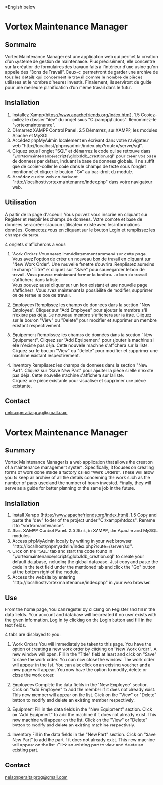 *English below

# Vortex Maintenance Manager
	
## Sommaire
Vortex Maintenance Manager est une application web qui permet la création d’un système de gestion de maintenance.
Plus précisément, elle concentre sur la création de formulaires des travaux faits à l’intérieur d’une usine qu’on appelle des “Bons de Travail”.
Ceux-ci permettront de garder une archive de tous les détails qui concernent le travail comme le nombre de pièces utilisées et le nombre d’heures investis.
Finalement, ils serviront de guide pour une meilleure planification d’un même travail dans le futur.

## Installation
1. Installez Xampp(https://www.apachefriends.org/index.html).
	1.5 Copiez-collez le dossier "dev" du projet sous "C:\xampp\htdocs\". Renommez-le "vortexmaintenance".
2. Démarrez XAMPP Control Panel.
	2.5 Démarrez, sur XAMPP, les modules Apache et MySQL.
3. Accédez phpMyAdmin localement en écrivant dans votre navigateur web "http://localhost/phpmyadmin/index.php?route=/server/sql".
4. Cliquez sous l'onglet "SQL" et démarrez le code qui se retrouve dans "\vortexmaintenance\scripts\globaldb_creation.sql" 
	pour creer vos base de donnees par defaut, incluant la base de donnees globale. Il ne suffit que de copier-coller le code
	dans le champs de texte sous l'onglet mentionné et cliquer le bouton "Go" au bas-droit du module.
5. Accédez au site web en écrivant "http://localhost/vortexmaintenance/index.php" dans votre navigateur web.

## Utilisation
À partir de la page d'acceuil, Vous pouvez vous inscrire en cliquant sur Register et remplir les champs de donnees.
Votre compte et base de donnees sera créer si aucun utilisateur existe avec les informations données.
Connectez vous en cliquant sur le bouton Login et remplissez les champs de texte.

4 onglets s'afficherons a vous:

1. Work Orders
	Vous serez immédiatemment ammené sur cette page.	
	Vous avez l'option de créer un nouveau bon de travail en cliquant sur "New Work Order". Une nouvelle fenetre s'ouvrira.
	Renplissez aumoins le champ "Titre" et cliquez sur "Save" pour sauvegarder le bon de travail. Vous pouvez maintenant fermer la fenêtre.
	Le bon de travail s'affichera dans la liste.	
	Vous pouvez aussi cliquer sur un bon existant et une nouvelle page s'affichera. 
	Vous avez maintenant la possibilité de modifier, supprimer ou de ferme le bon de travail.
	
2. Employees
	Remplissez les champs de données dans la section "New Employee". Cliquez sur "Add Employee" pour ajouter le membre s'il n'existe pas déja.
	Ce nouveau membre s'affichera sur la liste.	
	Cliquez sur le bouton "View" ou "Delete" pour modifier et supprimer un membre existant respectivement.

3. Equipement
	Remplissez les champs de données dans la section "New Equipement". Cliquez sur "Add Equipement" pour ajouter la machine si elle n'existe pas déja.
	Cette nouvelle machine s'affichera sur la liste.	
	Cliquez sur le bouton "View" ou "Delete" pour modifier et supprimer une machine existant respectivement.

4. Inventory
	Remplissez les champs de données dans la section "New Part". Cliquez sur "Save New Part" pour ajouter la pièce si elle n'existe pas déja.
	Cette nouvelle machine s'affichera sur la liste.	
	Cliquez une pièce existante pour visualiser et supprimer une pièce existante.

## Contact
nelsonperalta.prog@gmail.com

# Vortex Maintenance Manager

## Summary
Vortex Maintenance Manager is a web application that allows the creation of a maintenance management system.
Specifically, it focuses on creating forms of work done inside a factory called “Work Orders”.
These will allow you to keep an archive of all the details concerning the work such as the number of parts used and the number of hours invested.
Finally, they will serve as a guide for better planning of the same job in the future.
	
## Installation
1. Install Xampp (https://www.apachefriends.org/index.html).
	1.5 Copy and paste the "dev" folder of the project under "C:\xampp\htdocs\". Rename it to "vortexmaintenance".
2. Start XAMPP Control Panel.
	2.5 Start, in XAMPP, the Apache and MySQL modules.
3. Access phpMyAdmin locally by writing in your web browser "http://localhost/phpmyadmin/index.php?route=/server/sql".
4. Click on the "SQL" tab and start the code found in "\vortexmaintenance\scripts\globaldb_creation.sql"
	to create your default database, including the global database. Just copy and paste the code
	in the text field under the mentioned tab and click the "Go" button at the bottom right of the module.
5. Access the website by entering "http://localhost/vortexmaintenance/index.php" in your web browser.
	
## Use
From the home page, You can register by clicking on Register and fill in the data fields.
Your account and database will be created if no user exists with the given information.
Log in by clicking on the Login button and fill in the text fields.

4 tabs are displayed to you:

1. Work Orders
	You will immediately be taken to this page.
	You have the option of creating a new work order by clicking on "New Work Order". A new window will open.
	Fill in the "Title" field at least and click on "Save" to save the work order. You can now close the window.
	The work order will appear in the list.
	You can also click on an existing voucher and a new page will appear.
	You now have the option to modify, delete or close the work order.

2. Employees
	Complete the data fields in the "New Employee" section. Click on "Add Employee" to add the member if it does not already exist.
	This new member will appear on the list.
	Click on the "View" or "Delete" button to modify and delete an existing member respectively.

3. Equipment
	Fill in the data fields in the "New Equipment" section. Click on "Add Equipment" to add the machine if it does not already exist.
	This new machine will appear on the list.
	Click on the "View" or "Delete" button to modify and delete an existing machine respectively.
4. Inventory
	Fill in the data fields in the "New Part" section. Click on "Save New Part" to add the part if it does not already exist.
	This new machine will appear on the list.
	Click an existing part to view and delete an existing part.
		
## Contact
nelsonperalta.prog@gmail.com